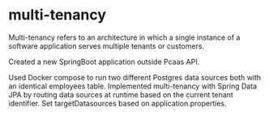 # multi-tenancy
Multi-tenancy refers to an architecture in which a single instance of a software application serves multiple tenants or customers.

Created a new SpringBoot application outside Pcaas API.

Used Docker compose to run two different Postgres data sources both with an identical employees table.
Implemented multi-tenancy with Spring Data JPA by routing data sources at runtime based on the current tenant identifier.
Set targetDatasources based on application.properties.
